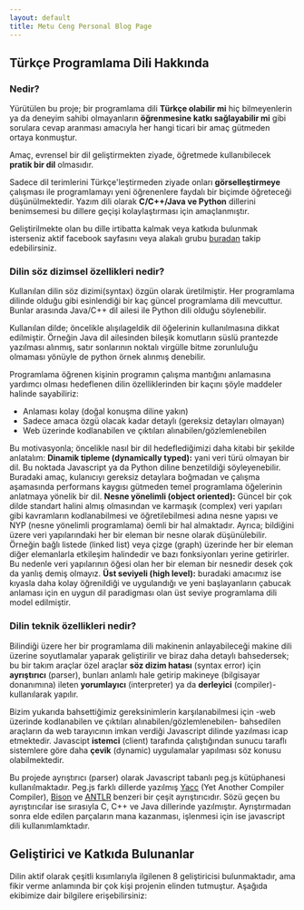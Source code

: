 ```yaml
---
layout: default
title: Metu Ceng Personal Blog Page
---
```


## Türkçe Programlama Dili Hakkında

### Nedir?

Yürütülen bu proje; bir programlama dili **Türkçe olabilir mi** hiç bilmeyenlerin ya da deneyim sahibi olmayanların 
**öğrenmesine katkı sağlayabilir mi** gibi sorulara cevap aranması amacıyla her hangi ticari bir amaç gütmeden ortaya konmuştur.

Amaç, evrensel bir dil geliştirmekten ziyade, öğretmede kullanıbilecek **pratik bir dil** olmasıdır.

Sadece dil terimlerini Türkçe'leştirmeden ziyade onları **görselleştirmeye** çalışması ile programlamayı yeni öğrenenlere faydalı bir biçimde öğreteceği düşünülmektedir. Yazım dili olarak **C/C++/Java ve Python** dillerini benimsemesi bu dillere geçişi kolaylaştırması için amaçlanmıştır.

Geliştirilmekte olan bu dille irtibatta kalmak veya katkıda bulunmak isterseniz aktif facebook sayfasını veya alakalı grubu 
<a href="https://www.facebook.com/turkceprogramlamadili">buradan</a> takip edebilirsiniz.

### Dilin söz dizimsel özellikleri nedir?

Kullanılan dilin söz dizimi(syntax) özgün olarak üretilmiştir. 
Her programlama dilinde olduğu gibi esinlendiği bir kaç güncel programlama dili mevcuttur. 
Bunlar arasında Java/C++ dil ailesi ile Python dili olduğu söylenebilir. 

Kullanılan dilde; öncelikle alışılageldik dil öğelerinin kullanılmasına dikkat edilmiştir. 
Örneğin Java dil ailesinden bileşik komutların süslü prantezde yazılması alınmış, satır sonlarının noktalı virgülle bitme zorunluluğu olmaması yönüyle de python örnek alınmış denebilir. 

Programlama öğrenen kişinin programın çalışma mantığını anlamasına yardımcı olması hedeflenen dilin özelliklerinden bir kaçını şöyle maddeler halinde sayabiliriz:

- Anlaması kolay (doğal konuşma diline yakın)
- Sadece amaca özgü olacak kadar detaylı (gereksiz detayları olmayan)
- Web üzerinde kodlanabilen ve çıktıları alınabilen/gözlemlenebilen

Bu motivasyonla; öncelikle nasıl bir dil hedeflediğimizi daha kitabi bir şekilde anlatalım:
**Dinamik tipleme (dynamically typed):** yani veri türü olmayan bir dil. Bu noktada Javascript ya da Python diline benzetildiği söyleyenebilir. Buradaki amaç, kulanıcıyı gereksiz detaylara boğmadan ve çalışma aşamasında performans kaygısı gütmeden temel programlama öğelerinin anlatmaya yönelik bir dil.
**Nesne yönelimli (object oriented):** Güncel bir çok dilde standart halini almış olmasından ve karmaşık (complex) veri yapıları gibi kavramların kodlanabilmesi ve öğretilebilmesi adına nesne yapısı ve NYP (nesne yönelimli programlama) öemli bir hal almaktadır. Ayrıca;  bildiğini üzere veri yapılarındaki her bir eleman bir nesne olarak düşünülebilir. Örneğin bağlı listede (linked list) veya çizge (graph) üzerinde her bir eleman diğer elemanlarla etkileşim halindedir ve bazı fonksiyonları yerine getirirler. Bu nedenle veri yapılarının öğesi olan her bir eleman bir nesnedir desek çok da yanlış demiş olmayız.
**Üst seviyeli (high level):** buradaki amacımız ise kıyasla daha kolay öğrenildiği ve uygulandığı ve yeni başlayanların çabucak anlaması için en uygun dil paradigması olan üst seviye programlama dili model edilmiştir.

### Dilin teknik özellikleri nedir?

Bilindiği üzere her bir programlama dili makinenin anlayabileceği makine dili üzerine soyutlamalar yaparak geliştirilir ve biraz daha detaylı bahsedersek; bu bir takım araçlar özel araçlar **söz dizim hatası** (syntax error) için **ayrıştırıcı** (parser), bunları anlamlı hale getirip makineye (bilgisayar donanımına) ileten **yorumlayıcı** (interpreter) ya da **derleyici** (compiler)- kullanılarak yapılır.

Bizim yukarıda bahsettiğimiz gereksinimlerin karşılanabilmesi için -web üzerinde kodlanabilen ve çıktıları alınabilen/gözlemlenebilen- bahsedilen araçların da web tarayıcının imkan verdiği Javascript dilinde yazılması icap etmektedir. Javascipt **istemci** (client) tarafında çalıştığından sunucu taraflı sistemlere göre daha **çevik** (dynamic) uygulamalar yapılması söz konusu olabilmektedir.

Bu projede ayrıştırıcı (parser) olarak Javascript tabanlı peg.js kütüphanesi kullanılmaktadır. Peg.js farklı dillerde yazılmış <a href="http://dinosaur.compilertools.net/yacc/">Yacc</a> (Yet Another Compiler Compiler), <a href="https://www.gnu.org/software/bison/Bison">Bison</a> ve <a href="http://www.antlr.org/">ANTLR</a> benzeri bir çeşit ayrıştırıcıdır. Sözü geçen bu ayrıştırıcılar ise sırasıyla C, C++ ve Java dillerinde yazılmıştır. Ayrıştırmadan sonra elde edilen parçaların mana kazanması, işlenmesi için ise javascript dili kullanımlamktadır.

## Geliştirici ve Katkıda Bulunanlar

Dilin aktif olarak çeşitli kısımlarıyla ilgilenen 8 geliştiricisi bulunmaktadır, ama fikir verme anlamında bir çok kişi projenin elinden tutmuştur. Aşağıda ekibimize dair bilgilere erişebilirsiniz:


